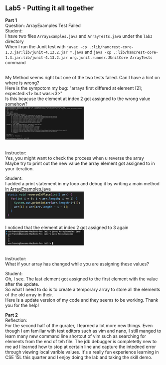 ## Lab5 - Putting it all together
**Part 1**<br>
Question: ArrayExamples Test Failed<br>
Student: <br>
I have two files `ArrayExamples.java` and `ArrayTests.java` under the `lab3` directory<br>
When I run the Junit test with `javac -cp .:lib/hamcrest-core-1.3.jar:lib/junit-4.13.2.jar *.java` and `java -cp .:lib/hamcrest-core-1.3.jar:lib/junit-4.13.2.jar org.junit.runner.JUnitCore ArrayTests` command<br><br>

My Method seems right but one of the two tests failed. Can I have a hint on where is wrong? <br>
Here is the sympotom my bug: "arrays first differed at element [2]; expected:<1> but was:<3>" <br>
Is this beacuse the element at index 2 got assigned to the wrong value somehow?<br>
<img src = "1.png" width = "50%" height = "50%"><br><br>

Instructor: <br>
Yes, you might want to check the process when u reverse the array<br>
Maybe try to print out the new value the array element got assigned to in your iteration.

Student:<br>
I added a print statement in my loop and debug it by writing a main method in ArrayExamples.java<br>
<img src = "2.png" width = "50%" height = "50%"><br><br>
I noticed that the element at index 2 got assigned to 3 again<br>
<img src = "3.png" width = "50%" height = "50%"><br><br>

Instructor: <br>
What if your array has changed while you are assigning these values?<br>

Student: <br>
Oh, I see. The last element got assigned to the first element with the value after the update.<br>
So what I need to do is to create a temporary array to store all the elements of the old array in their.<br>
Here is a update version of my code and they seems to be working. Thank you for the help!




**Part 2**<br>
Reflection:<br>
For the second half of the qurater, I learned a lot more new things. Even though I am familiar with test editors such as vim and nano, I still manged to learn many new command line shortcut of vim such as searching for elements from the end of teh file. The jdb debugger is completetly new to me ad I learned how to stop at certain line and capture the intedned error through viewing local varible values. It's a really fun experience learning in CSE 15L this quarter and I enjoy doing the lab and taking the skill demo.
